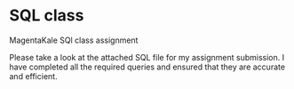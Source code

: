 # SQL class

MagentaKale SQl class assignment

Please take a look at the attached SQL file for my assignment submission. I have completed all the required queries and ensured that they are accurate and efficient.
